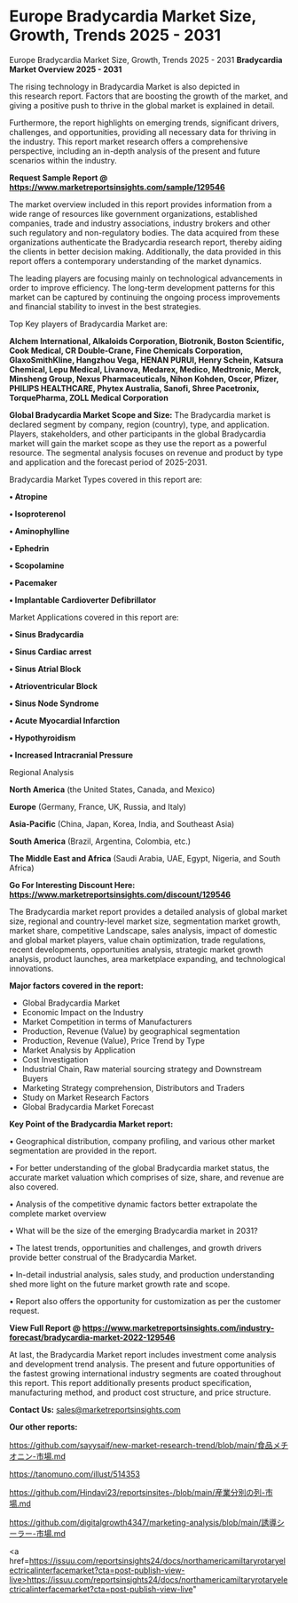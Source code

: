# Europe Bradycardia Market Size, Growth, Trends 2025 - 2031
Europe Bradycardia Market Size, Growth, Trends 2025 - 2031
<Strong> Bradycardia Market Overview 2025 - 2031</strong>

The rising technology in Bradycardia Market is also depicted in this research report. Factors that are boosting the growth of the market, and giving a positive push to thrive in the global market is explained in detail.

Furthermore, the report highlights on emerging trends, significant drivers, challenges, and opportunities, providing all necessary data for thriving in the industry. This report market research offers a comprehensive perspective, including an in-depth analysis of the present and future scenarios within the industry.

<strong>Request Sample Report @ <a href=https://www.marketreportsinsights.com/sample/129546>https://www.marketreportsinsights.com/sample/129546</a></strong>

The market overview included in this report provides information from a wide range of resources like government organizations, established companies, trade and industry associations, industry brokers and other such regulatory and non-regulatory bodies. The data acquired from these organizations authenticate the Bradycardia research report, thereby aiding the clients in better decision making. Additionally, the data provided in this report offers a contemporary understanding of the market dynamics.

The leading players are focusing mainly on technological advancements in order to improve efficiency. The long-term development patterns for this market can be captured by continuing the ongoing process improvements and financial stability to invest in the best strategies.

Top Key players of Bradycardia Market are:

<strong>Alchem International, Alkaloids Corporation, Biotronik, Boston Scientific, Cook Medical, CR Double-Crane, Fine Chemicals Corporation, GlaxoSmithKline, Hangzhou Vega, HENAN PURUI, Henry Schein, Katsura Chemical, Lepu Medical, Livanova, Medarex, Medico, Medtronic, Merck, Minsheng Group, Nexus Pharmaceuticals, Nihon Kohden, Oscor, Pfizer, PHILIPS HEALTHCARE, Phytex Australia, Sanofi, Shree Pacetronix, TorquePharma, ZOLL Medical Corporation</strong>

<strong><b>Global Bradycardia Market Scope and Size:</b></strong>
The Bradycardia market is declared segment by company, region (country), type, and application. Players, stakeholders, and other participants in the global Bradycardia market will gain the market scope as they use the report as a powerful resource. The segmental analysis focuses on revenue and product by type and application and the forecast period of 2025-2031.

Bradycardia Market Types covered in this report are:

<strong>• Atropine

• Isoproterenol

• Aminophylline

• Ephedrin

• Scopolamine

• Pacemaker

• Implantable Cardioverter Defibrillator</strong>

Market Applications covered in this report are:

<strong>• Sinus Bradycardia

• Sinus Cardiac arrest

• Sinus Atrial Block

• Atrioventricular Block

• Sinus Node Syndrome

• Acute Myocardial Infarction

• Hypothyroidism

• Increased Intracranial Pressure</strong> 

Regional Analysis

<strong>North America</strong> (the United States, Canada, and Mexico)

<strong>Europe</strong> (Germany, France, UK, Russia, and Italy)

<strong>Asia-Pacific</strong> (China, Japan, Korea, India, and Southeast Asia)

<strong>South America</strong> (Brazil, Argentina, Colombia, etc.)

<strong>The Middle East and Africa</strong> (Saudi Arabia, UAE, Egypt, Nigeria, and South Africa)

<strong>Go For Interesting Discount Here: <a href=https://www.marketreportsinsights.com/discount/129546>https://www.marketreportsinsights.com/discount/129546</a></strong>

The Bradycardia market report provides a detailed analysis of global market size, regional and country-level market size, segmentation market growth, market share, competitive Landscape, sales analysis, impact of domestic and global market players, value chain optimization, trade regulations, recent developments, opportunities analysis, strategic market growth analysis, product launches, area marketplace expanding, and technological innovations.

<strong><b>Major factors covered in the report:</b></strong>
<ul>
  <li>Global Bradycardia Market </li>
  <li>Economic Impact on the Industry</li>
  <li>Market Competition in terms of Manufacturers</li>
  <li>Production, Revenue (Value) by geographical segmentation</li>
  <li>Production, Revenue (Value), Price Trend by Type</li>
  <li>Market Analysis by Application</li>
  <li>Cost Investigation</li>
  <li>Industrial Chain, Raw material sourcing strategy and Downstream Buyers</li>
  <li>Marketing Strategy comprehension, Distributors and Traders</li>
  <li>Study on Market Research Factors</li>
  <li>Global Bradycardia Market Forecast</li>
</ul>

<strong><b>Key Point of the Bradycardia Market report:</b></strong>

• Geographical distribution, company profiling, and various other market segmentation are provided in the report.

• For better understanding of the global Bradycardia market status, the accurate market valuation which comprises of size, share, and revenue are also covered.

• Analysis of the competitive dynamic factors better extrapolate the complete market overview

• What will be the size of the emerging Bradycardia market in 2031?

• The latest trends, opportunities and challenges, and growth drivers provide better construal of the Bradycardia Market.

• In-detail industrial analysis, sales study, and production understanding shed more light on the future market growth rate and scope.

• Report also offers the opportunity for customization as per the customer request.

<strong><b>View Full Report @ <a href=https://www.marketreportsinsights.com/industry-forecast/bradycardia-market-2022-129546>https://www.marketreportsinsights.com/industry-forecast/bradycardia-market-2022-129546</a></b></strong>


At last, the Bradycardia Market report includes investment come analysis and development trend analysis. The present and future opportunities of the fastest growing international industry segments are coated throughout this report. This report additionally presents product specification, manufacturing method, and product cost structure, and price structure.

<strong>Contact Us:</strong>
sales@marketreportsinsights.com

<strong>Our other reports:</strong>

<a href=https://github.com/sayysaif/new-market-research-trend/blob/main/食品メチオニン-市場.md>https://github.com/sayysaif/new-market-research-trend/blob/main/食品メチオニン-市場.md</a>

<a href=https://tanomuno.com/illust/514353>https://tanomuno.com/illust/514353</a>

<a href=https://github.com/Hindavi23/reportsinsites-/blob/main/産業分別の列-市場.md>https://github.com/Hindavi23/reportsinsites-/blob/main/産業分別の列-市場.md</a>

<a href=https://github.com/digitalgrowth4347/marketing-analysis/blob/main/誘導シーラー-市場.md>https://github.com/digitalgrowth4347/marketing-analysis/blob/main/誘導シーラー-市場.md</a>

<a href=https://issuu.com/reportsinsights24/docs/northamericamiltaryrotaryelectricalinterfacemarket?cta=post-publish-view-live>https://issuu.com/reportsinsights24/docs/northamericamiltaryrotaryelectricalinterfacemarket?cta=post-publish-view-live</a>"

